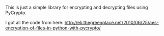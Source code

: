 This is just a simple library for encrypting and decrypting files using PyCrypto.

I got all the code from here:
http://eli.thegreenplace.net/2010/06/25/aes-encryption-of-files-in-python-with-pycrypto/
